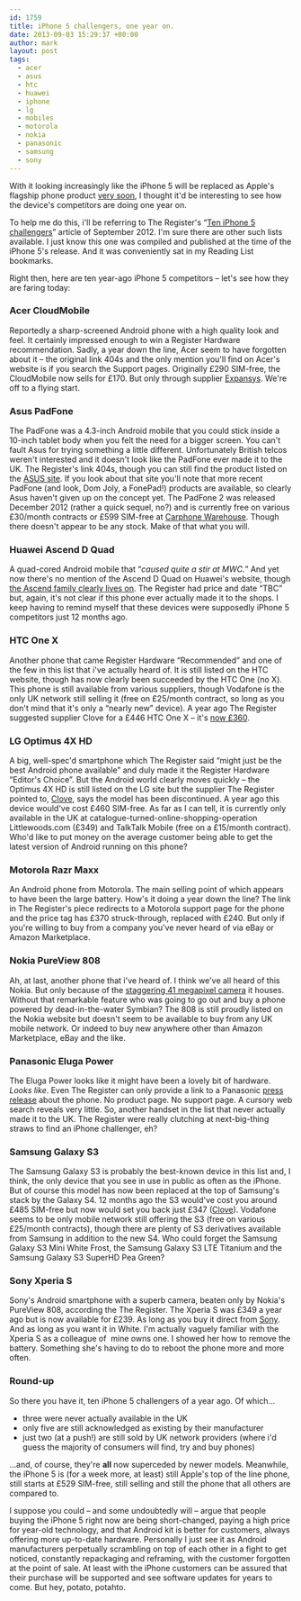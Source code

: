 ```yaml
---
id: 1759
title: iPhone 5 challengers, one year on.
date: 2013-09-03 15:29:37 +00:00
author: mark
layout: post
tags:
  - acer
  - asus
  - htc
  - huawei
  - iphone
  - lg
  - mobiles
  - motorola
  - nokia
  - panasonic
  - samsung
  - sony
---
```

With it looking increasingly like the iPhone 5 will be replaced as Apple's flagship phone product [very soon](http://www.macrumors.com/2013/08/10/apple-to-unveil-next-generation-iphone-on-september-10/), I thought it'd be interesting to see how the device's competitors are doing one year on.

To help me do this, i'll be referring to The Register's &#8220;[Ten iPhone 5 challengers](http://www.theregister.co.uk/2012/09/13/product_round_up_ten_iphone_5_challengers/)&#8221; article of September 2012. I'm sure there are other such lists available. I just know this one was compiled and published at the time of the iPhone 5's release. And it was conveniently sat in my Reading List bookmarks.

Right then, here are ten year-ago iPhone 5 competitors &#8211; let's see how they are faring today:

### Acer CloudMobile

Reportedly a sharp-screened Android phone with a high quality look and feel. It certainly impressed enough to win a Register Hardware recommendation. Sadly, a year down the line, Acer seem to have forgotten about it &#8211; the original link 404s and the only mention you'll find on Acer's website is if you search the Support pages. Originally £290 SIM-free, the CloudMobile now sells for £170. But only through supplier [Expansys](http://www.expansys.com/acer-cloud-mobile-grey-233255/). We're off to a flying start.

### Asus PadFone

The PadFone was a 4.3-inch Android mobile that you could stick inside a 10-inch tablet body when you felt the need for a bigger screen. You can't fault Asus for trying something a little different. Unfortunately British telcos weren't interested and it doesn't look like the PadFone ever made it to the UK. The Register's link 404s, though you can still find the product listed on the [ASUS site](http://www.asus.com/Tablets_Mobile/PadFone/). If you look about that site you'll note that more recent PadFone (and look, Dom Joly, a FonePad!) products are available, so clearly Asus haven't given up on the concept yet. The PadFone 2 was released December 2012 (rather a quick sequel, no?) and is currently free on various £30/month contracts or £599 SIM-free at [Carphone Warehouse](http://www.carphonewarehouse.com/buy/ASUS_PADFONE_2). Though there doesn't appear to be any stock. Make of that what you will.

### Huawei Ascend D Quad

A quad-cored Android mobile that &#8220;_caused quite a stir at MWC._&#8221; And yet now there's no mention of the Ascend D Quad on Huawei's website, though [the Ascend family clearly lives on](http://www.huaweidevice.co.uk/mobile-phones/). The Register had price and date &#8220;TBC&#8221; but, again, it's not clear if this phone ever actually made it to the shops. I keep having to remind myself that these devices were supposedly iPhone 5 competitors just 12 months ago.

### HTC One X

Another phone that came Register Hardware &#8220;Recommended&#8221; and one of the few in this list that i've actually heard of. It is still listed on the HTC website, though has now clearly been succeeded by the HTC One (no X). This phone is still available from various suppliers, though Vodafone is the only UK network still selling it (free on £25/month contract, so long as you don't mind that it's only a &#8220;nearly new&#8221; device). A year ago The Register suggested supplier Clove for a £446 HTC One X &#8211; it's [now £360](http://www.clove.co.uk/htc-one-x-grey).

### LG Optimus 4X HD

A big, well-spec'd smartphone which The Register said &#8220;might just be the best Android phone available&#8221; and duly made it the Register Hardware &#8220;Editor's Choice&#8221;. But the Android world clearly moves quickly &#8211; the Optimus 4X HD is still listed on the LG site but the supplier The Register pointed to, [Clove](http://www.clove.co.uk/lg-optimus-4x-hd), says the model has been discontinued. A year ago this device would've cost £460 SIM-free. As far as I can tell, it is currently only available in the UK at catalogue-turned-online-shopping-operation Littlewoods.com (£349) and TalkTalk Mobile (free on a £15/month contract). Who'd like to put money on the average customer being able to get the latest version of Android running on this phone?

### Motorola Razr Maxx

An Android phone from Motorola. The main selling point of which appears to have been the large battery. How's it doing a year down the line? The link in The Register's piece redirects to a Motorola support page for the phone and the price tag has £370 struck-through, replaced with £240. But only if you're willing to buy from a company you've never heard of via eBay or Amazon Marketplace.

### Nokia PureView 808

Ah, at last, another phone that i've heard of. I think we've all heard of this Nokia. But only because of the [staggering 41 megapixel camera](http://www.dpreview.com/articles/8083837371/review-nokia-808-pureview) it houses. Without that remarkable feature who was going to go out and buy a phone powered by dead-in-the-water Symbian? The 808 is still proudly listed on the Nokia website but doesn't seem to be available to buy from any UK mobile network. Or indeed to buy new anywhere other than Amazon Marketplace, eBay and the like.

### Panasonic Eluga Power

The Eluga Power looks like it might have been a lovely bit of hardware. _Looks like_. Even The Register can only provide a link to a Panasonic [press release](http://www.panasonic.co.uk/html/en_GB/News/ELUGA+Power+-+New+Android+Smartphone+from+Panasonic/9010245/index.html) about the phone. No product page. No support page. A cursory web search reveals very little. So, another handset in the list that never actually made it to the UK. The Register were really clutching at next-big-thing straws to find an iPhone challenger, eh?

### Samsung Galaxy S3

The Samsung Galaxy S3 is probably the best-known device in this list and, I think, the only device that you see in use in public as often as the iPhone. But of course this model has now been replaced at the top of Samsung's stack by the Galaxy S4. 12 months ago the S3 would've cost you around £485 SIM-free but now would set you back just £347 ([Clove](http://www.clove.co.uk/samsung-galaxy-s3-white)). Vodafone seems to be only mobile network still offering the S3 (free on various £25/month contracts), though there are plenty of S3 derivatives available from Samsung in addition to the new S4. Who could forget the Samsung Galaxy S3 Mini White Frost, the Samsung Galaxy S3 LTE Titanium and the Samsung Galaxy S3 SuperHD Pea Green?

### Sony Xperia S

Sony's Android smartphone with a superb camera, beaten only by Nokia's PureView 808, according the The Register. The Xperia S was £349 a year ago but is now available for £239. As long as you buy it direct from [Sony](http://www.sonymobile.com/gb/products/phones/xperia-s/). And as long as you want it in White. I'm actually vaguely familiar with the Xperia S as a colleague of  mine owns one. I showed her how to remove the battery. Something she's having to do to reboot the phone more and more often.

### Round-up

So there you have it, ten iPhone 5 challengers of a year ago. Of which&#8230;
  * three were never actually available in the UK
  * only five are still acknowledged as existing by their manufacturer
  * just two (at a push!) are still sold by UK network providers (where i'd guess the majority of consumers will find, try and buy phones)

&#8230;and, of course, they're **all** now superceded by newer models. Meanwhile, the iPhone 5 is (for a week more, at least) still Apple's top of the line phone, still starts at £529 SIM-free, still selling and still the phone that all others are compared to.

I suppose you could &#8211; and some undoubtedly will &#8211; argue that people buying the iPhone 5 right now are being short-changed, paying a high price for year-old technology, and that Android kit is better for customers, always offering more up-to-date hardware. Personally I just see it as Android manufacturers perpetually scrambling on top of each other in a fight to get noticed, constantly repackaging and reframing, with the customer forgotten at the point of sale. At least with the iPhone customers can be assured that their purchase will be supported and see software updates for years to come. But hey, potato, potahto.
